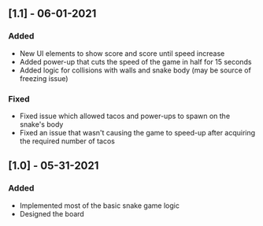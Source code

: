 ## [1.1] - 06-01-2021

### Added

- New UI elements to show score and score until speed increase
- Added power-up that cuts the speed of the game in half for 15 seconds
- Added logic for collisions with walls and snake body (may be source of freezing issue)

### Fixed

- Fixed issue which allowed tacos and power-ups to spawn on the snake's body
- Fixed an issue that wasn't causing the game to speed-up after acquiring the required number of tacos

## [1.0] - 05-31-2021

### Added

- Implemented most of the basic snake game logic
- Designed the board
